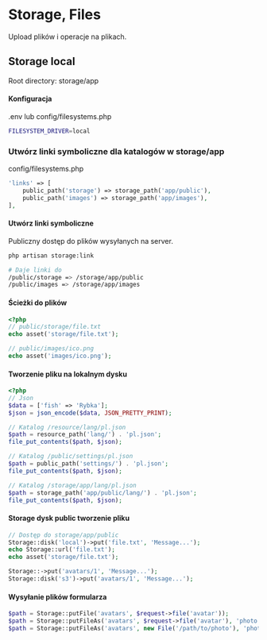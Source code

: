 # Storage, Files
Upload plików i operacje na plikach.

## Storage local
Root directory: storage/app

#### Konfiguracja
.env lub config/filesystems.php
```sh
FILESYSTEM_DRIVER=local
```

### Utwórz linki symboliczne dla katalogów w storage/app
config/filesystems.php
```php
'links' => [
    public_path('storage') => storage_path('app/public'),
    public_path('images') => storage_path('app/images'),
],
```

#### Utwórz linki symboliczne
Publiczny dostęp do plików wysyłanych na server.
```sh
php artisan storage:link

# Daje linki do 
/public/storage => /storage/app/public
/public/images => /storage/app/images
```

#### Ścieżki do plików
```php
<?php
// public/storage/file.txt
echo asset('storage/file.txt');

// public/images/ico.png
echo asset('images/ico.png');
```

#### Tworzenie pliku na lokalnym dysku
```php
<?php
// Json
$data = ['fish' => 'Rybka'];
$json = json_encode($data, JSON_PRETTY_PRINT);

// Katalog /resource/lang/pl.json
$path = resource_path('lang/') . 'pl.json';
file_put_contents($path, $json);

// Katalog /public/settings/pl.json
$path = public_path('settings/') . 'pl.json';
file_put_contents($path, $json);

// Katalog /storage/app/lang/pl.json
$path = storage_path('app/public/lang/') . 'pl.json';
file_put_contents($path, $json);
```

#### Storage dysk public tworzenie pliku
```php
// Dostęp do storage/app/public
Storage::disk('local')->put('file.txt', 'Message...');
echo Storage::url('file.txt');
echo asset('storage/file.txt');

Storage::->put('avatars/1', 'Message...');
Storage::disk('s3')->put('avatars/1', 'Message...');
```

#### Wysyłanie plików formularza
```php
$path = Storage::putFile('avatars', $request->file('avatar'));
$path = Storage::putFileAs('avatars', $request->file('avatar'), 'photo.jpg');
$path = Storage::putFileAs('avatars', new File('/path/to/photo'), 'photo.jpg');
```
